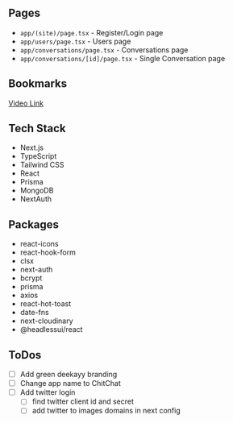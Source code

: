## Pages

- `app/(site)/page.tsx` - Register/Login page
- `app/users/page.tsx` - Users page
- `app/conversations/page.tsx` - Conversations page
- `app/conversations/[id]/page.tsx` - Single Conversation page

## Bookmarks

[Video Link](https://youtu.be/PGPGcKBpAk8)

## Tech Stack

- Next.js
- TypeScript
- Tailwind CSS
- React
- Prisma
- MongoDB
- NextAuth

## Packages

- react-icons
- react-hook-form
- clsx
- next-auth
- bcrypt
- prisma
- axios
- react-hot-toast
- date-fns
- next-cloudinary
- @headlessui/react

## ToDos

- [ ] Add green deekayy branding
- [ ] Change app name to ChitChat
- [ ] Add twitter login
  - [ ] find twitter client id and secret
  - [ ] add twitter to images domains in next config
